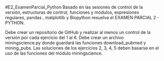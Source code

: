#E2_ExamenParcial_Python
Basado en las sesiones de control de la versión, estructuras de control, funciones y módulos, expresiones regulares, pandas , matplotlib y Biopython resuelva el EXAMEN PARCIAL 2 - PYTHON.

Debe crear un repositorio de GitHub y realizar al menos un control de la versión por cada ejercicio del 1 al 6. 
Debe crear un archivo miningscience.py donde guardará las funciones  download_pubmed y mining_pubs. 
Las soluciones de los ejercicios 2, 3, 4, 5 deben basarse en el uso de las funciones del módulo miningscience.
